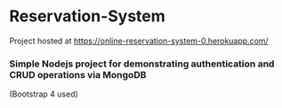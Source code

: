 # Reservation-System
Project hosted at https://online-reservation-system-0.herokuapp.com/


<h3>Simple Nodejs project for demonstrating authentication and CRUD operations via MongoDB </h3>
(Bootstrap 4 used)
